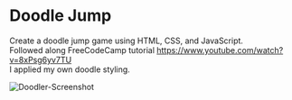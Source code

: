 # Doodle Jump

Create a doodle jump game using HTML, CSS, and JavaScript.  
Followed along FreeCodeCamp tutorial https://www.youtube.com/watch?v=8xPsg6yv7TU  
I applied my own doodle styling.   

![Doodler-Screenshot](https://user-images.githubusercontent.com/24394206/181638922-eff6396f-1e40-4a51-ae8f-5d5d88f97861.png)
